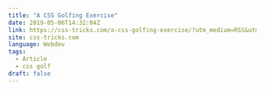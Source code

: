 ```yaml
---
title: "A CSS Golfing Exercise"
date: 2019-05-06T14:32:04Z
link: https://css-tricks.com/a-css-golfing-exercise/?utm_medium=RSS&utm_source=news.12bit.vn
site: css-tricks.com
language: Webdev
tags:
  - Article
  - css golf
draft: false
---
```

